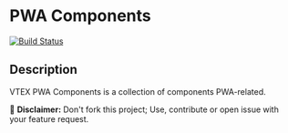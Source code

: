 # PWA Components

[![Build Status](https://travis-ci.org/vtex-apps/pwa-components.svg?branch=master)](https://travis-ci.org/vtex-apps/pwa-components)

## Description

VTEX PWA Components is a collection of components PWA-related.

:loudspeaker: **Disclaimer:** Don't fork this project; Use, contribute or open issue with your feature request.

